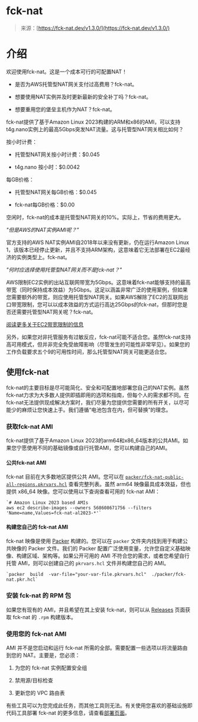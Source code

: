 <!--yml

类别：未分类

日期：2024-05-27 14:32:23

-->

# fck-nat

> 来源：[https://fck-nat.dev/v1.3.0/](https://fck-nat.dev/v1.3.0/)

# 介绍

欢迎使用fck-nat。这是一个成本可行的可配置NAT！

+   是否为AWS托管型NAT网关支付过高费用？fck-nat。

+   想要使用NAT实例并及时更新最新的安全补丁吗？fck-nat。

+   想要重用您的堡垒主机作为NAT？fck-nat。

fck-nat提供了基于Amazon Linux 2023构建的ARM和x86的AMI，可以支持t4g.nano实例上的最高5Gbps突发NAT流量。这与托管型NAT网关相比如何？

按小时计费：

+   托管型NAT网关按小时计费：$0.045

+   t4g.nano 按小时：$0.0042

每GB价格：

+   托管型NAT网关每GB价格：$0.045

+   fck-nat每GB价格：$0.00

空闲时，fck-nat的成本是托管型NAT网关的10%。实际上，节省的费用更大。

*"但是AWS的NAT实例AMI呢？"*

官方支持的AWS NAT实例AMI自2018年以来没有更新，仍在运行Amazon Linux 1，该版本已经停止更新，并且不支持ARM架构，这意味着它无法部署在EC2最经济的实例类型上。fck-nat。

*"何时应选择使用托管型NAT网关而不是fck-nat？"*

AWS限制EC2实例的出站互联网带宽为5Gbps。这意味着fck-nat能够支持的最高带宽（同时保持成本效益）为5Gbps。这足以涵盖非常广泛的使用案例，但如果您需要额外的带宽，则应使用托管型NAT网关。如果AWS解除了EC2的互联网出口带宽限制，您可以以成本效益的方式运行高达25Gbps的fck-nat，但那时您是否还需要托管型NAT网关呢？fck-nat。

[阅读更多关于EC2带宽限制的信息](https://docs.aws.amazon.com/AWSEC2/latest/UserGuide/ec2-instance-network-bandwidth.html)

另外，如果您对非托管服务有过敏反应，fck-nat可能不适合您。虽然fck-nat支持高可用模式，但并非完全免受故障影响（尽管发生的可能性非常罕见）。如果您的工作负载要求五个9的可用性时间，那么托管型NAT网关可能更适合您。

## 使用fck-nat

fck-nat的主要目标是尽可能简化、安全和可配置地部署您自己的NAT实例。虽然fck-nat力求为大多数人提供即插即用的选项和指南，但每个人的需求都不同。在fck-nat无法提供现成解决方案时，我们尽量为您提供您需要的所有开关，以尽可能少的麻烦让您快速上手。我们遵循“电池包含在内，但可替换”的理念。

### 获取fck-nat AMI

fck-nat提供了基于Amazon Linux 2023的arm64和x86_64版本的公共AMI。如果您宁愿使用不同的基础镜像或自行托管AMI，您可以构建自己的AMI。

#### 公共fck-nat AMI

fck-nat 目前在大多数地区提供公共 AMI。您可以在 [`packer/fck-nat-public-all-regions.pkrvars.hcl`](https://github.com/AndrewGuenther/fck-nat/blob/main/packer/fck-nat-public-all-regions.pkrvars.hcl) 查看完整列表。虽然 arm64 映像最具成本效益，但也提供 x86_64 映像。您可以使用以下查询查看可用的 fck-nat AMI：

```
`# Amazon Linux 2023 based AMIs
aws ec2 describe-images --owners 568608671756 --filters 'Name=name,Values=fck-nat-al2023-*'` 
```

#### 构建您自己的 fck-nat AMI

fck-nat 映像是使用 [Packer](https://www.packer.io/) 构建的。您可以在 `packer` 文件夹内找到用于构建公共映像的 Packer 文件。我们的 Packer 配置广泛使用变量，允许您自定义基础映像、构建区域、架构等。如果公开可用的 AMI 不符合您的需求，或者您希望自行托管 AMI，则可以创建自己的 `pkrvars.hcl` 文件并构建您自己的 AMI。

```
`packer  build  -var-file="your-var-file.pkrvars.hcl"  ./packer/fck-nat.pkr.hcl` 
```

### 安装 fck-nat 的 RPM 包

如果您有现有的 AMI，并且希望在其上安装 fck-nat，则可以从 [Releases](https://github.com/AndrewGuenther/fck-nat/releases) 页面获取 fck-nat 的 `.rpm` 构建版本。

### 使用您的 fck-nat AMI

AMI 并不是您启动和运行 fck-nat 所需的全部。需要配置一些选项以将流量路由到您的 NAT。主要是，您必须：

1.  为您的 fck-nat 实例配置安全组

1.  禁用源/目标检查

1.  更新您的 VPC 路由表

有些工具可以为您完成此任务，而其他工具则无法。有关使用您喜欢的基础设施即代码工具部署 fck-nat 的更多信息，请查看[部署页面](deploying/)。
